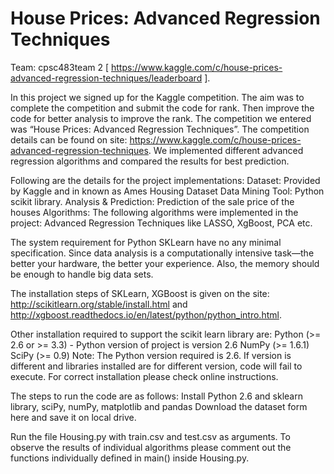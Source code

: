 # House Prices: Advanced Regression Techniques 

Team: cpsc483team 2 [ https://www.kaggle.com/c/house-prices-advanced-regression-techniques/leaderboard ]. 

In this project we signed up for the Kaggle competition. The aim was to complete the competition and submit the code for rank. 
Then improve the code for better analysis to improve the rank. The competition we entered was “House Prices: Advanced Regression 
Techniques”. The competition details can be found on site: https://www.kaggle.com/c/house-prices-advanced-regression-techniques. 
We implemented different advanced regression algorithms and compared the results for best prediction.

Following are the details for the project implementations:
Dataset: Provided by Kaggle and in known as Ames Housing Dataset
Data Mining Tool: Python scikit library.
Analysis & Prediction:
Prediction of the sale price of the houses
Algorithms: The following algorithms were implemented in the project:
Advanced Regression Techniques like LASSO, XgBoost, PCA etc.

The system requirement for Python SKLearn have no any minimal specification. Since data analysis is a computationally intensive task—the better your hardware, the better your experience. Also, the memory should be enough to handle big data sets.

The installation steps of SKLearn, XGBoost is given on the site: http://scikitlearn.org/stable/install.html and 
http://xgboost.readthedocs.io/en/latest/python/python_intro.html.

Other installation required to support the scikit learn library are:
Python (>= 2.6 or >= 3.3) - Python version of project is
version 2.6 NumPy (>= 1.6.1)
SciPy (>= 0.9)
Note: The Python version required is 2.6. If version is different and libraries installed are for different
version, code will fail to execute. For correct installation please check online instructions.

The steps to run the code are as follows:
Install Python 2.6 and sklearn library, sciPy, numPy, matplotlib and
pandas Download the dataset form here and save it on local drive.

Run the file Housing.py with train.csv and test.csv as arguments. To observe the results of individual algorithms please comment out the functions individually defined in main() inside Housing.py.
